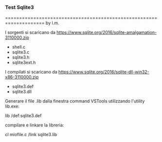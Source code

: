 ### Test Sqlite3 
====================================================================
by l.m.

I sorgenti si scaricano da https://www.sqlite.org/2016/sqlite-amalgamation-3110000.zip

- shell.c
- sqlite3.c
- sqlite3.h
- sqlite3ext.h

I compilati si scaricano da https://www.sqlite.org/2016/sqlite-dll-win32-x86-3110000.zip

- sqlite3.def
- sqlite3.dll

Generare il file .lib dalla finestra command VSTools utilizzando l'utility lib.exe:

lib /def:sqlite3.def

compilare e linkare la libreria:

cl miofile.c /link sqlite3.lib
